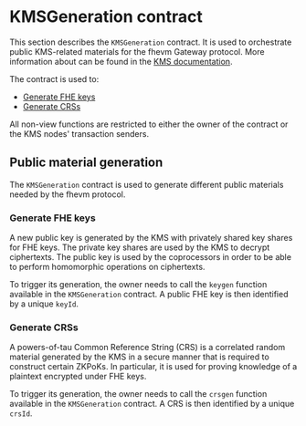 # KMSGeneration contract

This section describes the `KMSGeneration` contract. It is used to orchestrate public KMS-related materials for the fhevm Gateway protocol. More information about can be found in the [KMS documentation](https://docs.zama.ai/protocol/protocol/overview/kms).

The contract is used to:

- [Generate FHE keys](#generate-fhe-keys)
- [Generate CRSs](#generate-crs)

All non-view functions are restricted to either the owner of the contract or the KMS nodes' transaction senders.

## Public material generation

The `KMSGeneration` contract is used to generate different public materials needed by the fhevm protocol.

### Generate FHE keys

A new public key is generated by the KMS with privately shared key shares for FHE keys. The private key shares are used by the KMS to decrypt ciphertexts. The public key is used by the coprocessors in order to be able to perform homomorphic operations on ciphertexts.

To trigger its generation, the owner needs to call the `keygen` function available in the `KMSGeneration` contract. A public FHE key is then identified by a unique `keyId`.

### Generate CRSs

A powers-of-tau Common Reference String (CRS) is a correlated random material generated by the KMS in a secure manner that is required to construct certain ZKPoKs. In particular, it is used for proving knowledge of a plaintext encrypted under FHE keys.

To trigger its generation, the owner needs to call the `crsgen` function available in the `KMSGeneration` contract. A CRS is then identified by a unique `crsId`.
